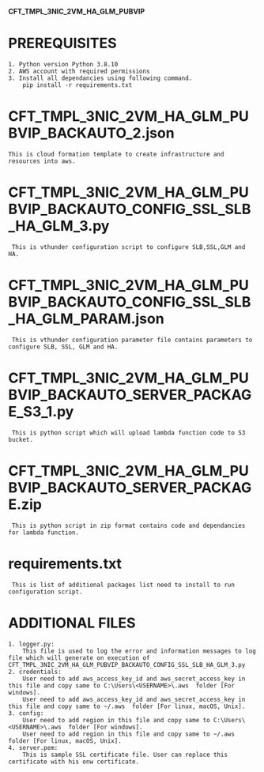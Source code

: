 **CFT_TMPL_3NIC_2VM_HA_GLM_PUBVIP**

# PREREQUISITES
    1. Python version Python 3.8.10
    2. AWS account with required permissions
	3. Install all dependancies using following command. 
        pip install -r requirements.txt
 
# CFT_TMPL_3NIC_2VM_HA_GLM_PUBVIP_BACKAUTO_2.json
	This is cloud formation template to create infrastructure and resources into aws.
   
# CFT_TMPL_3NIC_2VM_HA_GLM_PUBVIP_BACKAUTO_CONFIG_SSL_SLB_HA_GLM_3.py
     This is vthunder configuration script to configure SLB,SSL,GLM and HA.
	 
# CFT_TMPL_3NIC_2VM_HA_GLM_PUBVIP_BACKAUTO_CONFIG_SSL_SLB_HA_GLM_PARAM.json
     This is vthunder configuration parameter file contains parameters to configure SLB, SSL, GLM and HA.

# CFT_TMPL_3NIC_2VM_HA_GLM_PUBVIP_BACKAUTO_SERVER_PACKAGE_S3_1.py
     This is python script which will upload lambda function code to S3 bucket.

# CFT_TMPL_3NIC_2VM_HA_GLM_PUBVIP_BACKAUTO_SERVER_PACKAGE.zip
     This is python script in zip format contains code and dependancies for lambda function.
	 
# requirements.txt
     This is list of additional packages list need to install to run configuration script. 
        
# ADDITIONAL FILES
	1. logger.py:
		This file is used to log the error and information messages to log file which will generate on execution of CFT_TMPL_3NIC_2VM_HA_GLM_PUBVIP_BACKAUTO_CONFIG_SSL_SLB_HA_GLM_3.py
	2. credentials:
		User need to add aws_access_key_id and aws_secret_access_key in this file and copy same to C:\Users\<USERNAME>\.aws  folder [For windows].
		User need to add aws_access_key_id and aws_secret_access_key in this file and copy same to ~/.aws  folder [For linux, macOS, Unix].
	3. config:
		User need to add region in this file and copy same to C:\Users\<USERNAME>\.aws  folder [For windows].
		User need to add region in this file and copy same to ~/.aws  folder [For linux, macOS, Unix].
	4. server.pem:
		This is sample SSL certificate file. User can replace this certificate with his onw certificate.
			